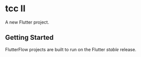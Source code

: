 # tcc II

A new Flutter project.

## Getting Started

FlutterFlow projects are built to run on the Flutter _stable_ release.
